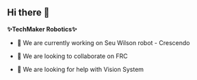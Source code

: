 ## Hi there 👋

**✨TechMaker Robotics✨**


- 🔭 We are currently working on Seu Wilson robot - Crescendo
  
- 👯 We are looking to collaborate on FRC
  
- 🤔 We are looking for help with Vision System
